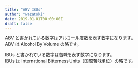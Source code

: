 ```yaml
---
title: "ABV IBUs"
author: "wazatoki"
date: 2019-01-01T00:00:00Z
draft: false
---
```


ABV と書かれている数字はアルコール度数を表す数字になります。  
ABV は Alcohol By Volume の略です。

IBUs と書かれている数字は苦味を表す数字になります。  
IBUs は International Bitterness Units（国際苦味単位）の略です。

